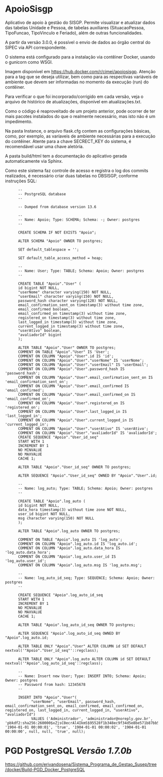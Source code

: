 # ApoioSisgp
Aplicativo de apoio à gestão do SISGP. Permite visualizar e atualizar dados das tabelas Unidade e Pessoa, de tabelas auxiliares (SituacaoPessoa, TipoFuncao, TipoVinculo e Feriado), além de outras funcionalidades.

A partir da versão 3.0.0, é possível o envio de dados ao órgão central do SIPEC via API correspondente.

O sistema está configurado para a instalação via contêiner Docker, usando o gunicorn como WSGI.

Imagem disponível em https://hub.docker.com/r/cimei/apoiosisgp. Atenção para a tag que se deseja utilizar, bem como para as respectivas variáveis
de ambiente que devem ser informadas no momento da execução (run) do contêiner.

Para verificar o que foi incorporado/corrigido em cada versão, veja o arquivo de histórico de atualizações, disponível em atualizações.txt.

Como o código é reaproveitado de um projeto anterior, pode ocorrer de ter mais pacotes instalados do que o realmente necessário, mas isto não é um impedimento.

Na pasta Instance, o arquivo flask.cfg contem as configurações básicas, como, por exemplo, as varíaveis de ambiente necessárias para a execução 
do contêiner. Atente para a chave SECRECT_KEY do sistema, é recomendável usar uma chave aletória.

A pasta build/html tem a documentação do aplicativo gerada automaticamente via Sphinx.

Como este sistema faz controle de acesso e registra o log dos commits realizados, é necessário criar duas tabelas no DBSISGP, conforme instruções SQL:
```
      --
      -- PostgreSQL database
      --

      -- Dumped from database version 13.6

      --
      -- Name: Apoio; Type: SCHEMA; Schema: -; Owner: postgres
      --

      CREATE SCHEMA IF NOT EXISTS "Apoio";

      ALTER SCHEMA "Apoio" OWNER TO postgres;

      SET default_tablespace = '';

      SET default_table_access_method = heap;

      --
      -- Name: User; Type: TABLE; Schema: Apoio; Owner: postgres
      --

      CREATE TABLE "Apoio"."User" (
      id bigint NOT NULL,
      "userNome" character varying(150) NOT NULL,
      "userEmail" character varying(150) NOT NULL,
      password_hash character varying(128) NOT NULL,
      email_confirmation_sent_on timestamp(3) without time zone,
      email_confirmed boolean,
      email_confirmed_on timestamp(3) without time zone,
      registered_on timestamp(3) without time zone,
      last_logged_in timestamp(3) without time zone,
      current_logged_in timestamp(3) without time zone,
      "userAtivo" boolean,
      "avaliadorId" bigint
      );

      ALTER TABLE "Apoio"."User" OWNER TO postgres;
      COMMENT ON TABLE "Apoio"."User" IS 'User';
      COMMENT ON COLUMN "Apoio"."User".id IS 'id';
      COMMENT ON COLUMN "Apoio"."User"."userNome" IS 'userNome';
      COMMENT ON COLUMN "Apoio"."User"."userEmail" IS 'userEmail';
      COMMENT ON COLUMN "Apoio"."User".password_hash IS 'password_hash';
      COMMENT ON COLUMN "Apoio"."User".email_confirmation_sent_on IS 'email_confirmation_sent_on';
      COMMENT ON COLUMN "Apoio"."User".email_confirmed IS 'email_confirmed';
      COMMENT ON COLUMN "Apoio"."User".email_confirmed_on IS 'email_confirmed_on';
      COMMENT ON COLUMN "Apoio"."User".registered_on IS 'registered_on';
      COMMENT ON COLUMN "Apoio"."User".last_logged_in IS 'last_logged_in';
      COMMENT ON COLUMN "Apoio"."User".current_logged_in IS 'current_logged_in';
      COMMENT ON COLUMN "Apoio"."User"."userAtivo" IS 'userAtivo';
      COMMENT ON COLUMN "Apoio"."User"."avaliadorId" IS 'avaliadorId';
      CREATE SEQUENCE "Apoio"."User_id_seq"
      START WITH 1
      INCREMENT BY 1
      NO MINVALUE
      NO MAXVALUE
      CACHE 1;

      ALTER TABLE "Apoio"."User_id_seq" OWNER TO postgres;

      ALTER SEQUENCE "Apoio"."User_id_seq" OWNED BY "Apoio"."User".id;

      --
      -- Name: log_auto; Type: TABLE; Schema: Apoio; Owner: postgres
      --

      CREATE TABLE "Apoio".log_auto (
      id bigint NOT NULL,
      data_hora timestamp(3) without time zone NOT NULL,
      user_id bigint NOT NULL,
      msg character varying(150) NOT NULL
      );

      ALTER TABLE "Apoio".log_auto OWNER TO postgres;

      COMMENT ON TABLE "Apoio".log_auto IS 'log_auto';
      COMMENT ON COLUMN "Apoio".log_auto.id IS 'log_auto.id';
      COMMENT ON COLUMN "Apoio".log_auto.data_hora IS 'log_auto.data_hora';
      COMMENT ON COLUMN "Apoio".log_auto.user_id IS 'log_auto.user_id';
      COMMENT ON COLUMN "Apoio".log_auto.msg IS 'log_auto.msg';

      --
      -- Name: log_auto_id_seq; Type: SEQUENCE; Schema: Apoio; Owner: postgres
      --

      CREATE SEQUENCE "Apoio".log_auto_id_seq
      START WITH 1
      INCREMENT BY 1
      NO MINVALUE
      NO MAXVALUE
      CACHE 1;

      ALTER TABLE "Apoio".log_auto_id_seq OWNER TO postgres;

      ALTER SEQUENCE "Apoio".log_auto_id_seq OWNED BY "Apoio".log_auto.id;

      ALTER TABLE ONLY "Apoio"."User" ALTER COLUMN id SET DEFAULT nextval('"Apoio"."User_id_seq"'::regclass);

      ALTER TABLE ONLY "Apoio".log_auto ALTER COLUMN id SET DEFAULT nextval('"Apoio".log_auto_id_seq'::regclass);

      --
      -- Name: Insert new User; Type: INSERT INTO; Schema: Apoio; Owner: postgres
      -- Password from hash: 12345678
      --

      INSERT INTO "Apoio"."User"(
            "userNome", "userEmail", password_hash, email_confirmation_sent_on, email_confirmed, email_confirmed_on, registered_on, last_logged_in, current_logged_in, "userAtivo", "avaliadorId")
            VALUES ('Administrador', 'administrador@noreply.gov.br', 'pbkdf2:sha256:260000$xZjsC0ecrAl4IkmS$95528f1b348ec9f34d5e8be571b87bb5df94d88315f0f36302ba6059fb12d943', '1904-01-01 00:00:01', 'true', '1904-01-01 00:00:02', '1904-01-01 00:00:00', null, null, 'true', null);
```

# PGD PostgreSQL *Versão 1.7.0b*
https://github.com/erivandosena/Sistema_Programa_de_Gestao_Susep/tree/docker/Build-PGD_Docker_PostgreSQL
